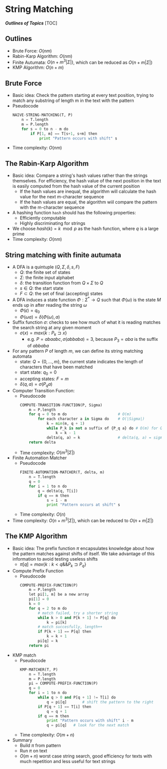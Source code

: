 # String Matching

***Outlines of Topics***
[TOC]

## Outlines

- Brute Force: $O(nm)$
- Rabin-Karp Algorithm: $O(nm)$
- Finite Autumata: $O(n + m^3 |\Sigma|)$, which can be reduced as 
    $O(n + m|\Sigma|)$
- KMP Algorithm: $O(n + m)$

## Brute Force

- Basic idea: Check the pattern starting at every text position, trying to match
    any substring of length m in the text with the pattern
- Pseudocode
    ```python
    NAIVE-STRING-MATCHING(T, P) 
        n = T.length
        m = P.length
        for s = 0 to n - m do
            if P[1, m] == T[s+1, s+m] then
                print "Pattern occurs with shift" s
    ```
- Time complexity: $O(nm)$

## The Rabin-Karp Algorithm

- Basic idea: Compare a string's hash values rather than the strings themselves.
    For efficiency, the hash value of the next position in the text is easily
    computed from the hash value of the current position
    - If the hash values are inequal, the algorithm will calculate the hash
          value for the next m-character sequence
    - If the hash values are equal, the algorithm wiil compare the pattern with
        the m-character sequence
- A hashing function `hash` should has the following properties:
    - Efficiently computable
    - Highly discriminating for strings
- We choose $hash(k) = k \mod p$ as the hash function, where $q$ is a large
  prime
- Time complexity: $O(nm)$

## String matching with finite autumata

- A DFA is a quintuple $(Q, \Sigma, \delta, s, F)$
    - $Q$: the finite set of states
    - $\Sigma$: the finite input alphabet
    - $\delta$: the transition function from $Q \times \Sigma$ to $Q$
    - $s \in Q$: the start state
    - $F \subset Q$: the set of final (accepting) states
- A DFA induces a state function $\Phi: \Sigma^* \to Q$ such that $\Phi(\omega)$
    is the state $M$ ends up in after reading the string $\omega$
    - $\Phi(\epsilon) = q_0$
    - $\Phi(\omega a) = \delta(\Phi(\omega), a)$
- Suffix function $\sigma$: checks to see how much of what it is reading matches
    the search string at any given moment
    - $\sigma(x) = max\{k: P_k \sqsupset x\}$
        - e.g. $P = abaabc, \sigma(abbaba) = 3$, because $P_3 = aba$ is the
          suffix of $abbaba$
- For any pattern $P$ of length $m$, we can define its string matching automata
    - state: $Q = \{0, \ldots, m\}$, the current state indicates the length of
        characters that have been matched
    - start state: $q_0 = 0$
    - accepting states: $F = {m}$
    - $\delta(q, a) = \sigma(P_q a)$
- Computer Transition Function:
    - Pseudocode
        ```python
        COMPUTE-TRANSITION-FUNCTION(P, Sigma)
            m = P.length
            for q = 0 to m do                       # O(m)
                for each character a in Sigma do    # O(|Sigma|)
                    k = min(m, q + 1)
                    while P_k is not a suffix of {P_q a} do # O(m) for O(m) times
                        k = k - 1
                    delta(q, a) = k                 # delta(q, a) = sigma(P_q a)
            return delta
        ```
    - Time complexity: $O(m^3|\Sigma|)$
- Finite Automation Matcher
    - Pseudocode
        ```python
        FINITE-AUTOMATION-MATCHER(T, delta, m)
            n = T.length
            q = 0
            for i = 1 to n do
                q = delta(q, T[i])
                if q == m then
                    s = i - m
                    print "Pattern occurs at shift" s
        ```
    - Time complexity: $O(n)$
- Time complexity: $O(n + m^3|\Sigma|)$, which can be reduced to 
    $O(n + m|\Sigma|)$

## The KMP Algorithm

- Basic idea: The prefix function $\pi$ encapsulates knowledge about how
    the pattern matches against shifts of itself. We take advantage of this
    information to avoid testing useless shifts
    - $\pi[q] = max\{k: k < q \&\& P_k \sqsupset P_q\}$
- Compute Prefix Function
    - Pseudocode
        ```python
        COMPUTE-PREFIX-FUNCTION(P)
            m = P.length
            let pi[1, m] be a new array
            pi[1] = 0
            k = 0
            for q = 2 to m do
                # match failed, try a shorter string
                while k > 0 and P[k + 1] != P[q] do
                    k = pi[k]
                # match succesfully, length++
                if P[k + 1] == P[q] then
                    k = k + 1
                pi[q] = k
            return pi
        ```
- KMP match
    - Pseudocode
        ```python
        KMP-MATCHER(T, P)
            n = T.length
            m = P.length
            pi = COMPUTE-PREFIX-FUNCTION(P)
            q = 0
            for i = 1 to n do
                while q > 0 and P[q + 1] != T[i] do
                    q = pi[q]       # shift the pattern to the right
                if P[q + 1] == T[i] then
                    q = q + 1
                if q == m then
                    print "Pattern occurs with shift" i - m
                    q = pi[q]   # look for the next match
        ```
    - Time complexity: $O(m + n)$
- Summary
    - Build $\pi$ from pattern
    - Run $\pi$ on text
    - $O(m + n)$ worst case string search, good efficiency for texts with much
        repetition and less useful for text strings
